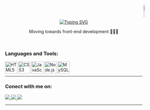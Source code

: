 <img width="10%" align="right" src="https://komarev.com/ghpvc/?username=your-constDevDaniel&label=Visitors&style=for-the-badge"/><br><br>
<p align="center">
<a href="https://git.io/typing-svg"><img src="https://readme-typing-svg.demolab.com?font=Lato&size=40&duration=3000&pause=1000&color=F70000&center=true&vCenter=true&width=630&lines=Hello+welcome%2C+I+am+Daniel+%F0%9F%91%A8%F0%9F%8F%BB%E2%80%8D%F0%9F%92%BB;I+am+front-end+developer+from+brazil" alt="Typing SVG" /></a>
</p>

<div align="center">
    <p>Moving towards front-end development 👨‍💻🚀</p>
</div>
<br>

 
 <h3> Languages and Tools:</h3>
 <p>
    <img align="left" alt="HTML5" width="40px" src="https://cdn.jsdelivr.net/gh/devicons/devicon/icons/html5/html5-original.svg"/>
    <img align="left" alt="CSS3" width="40px" src="https://cdn.jsdelivr.net/gh/devicons/devicon/icons/css3/css3-original.svg"/>
    <img align="left" alt="JavaScript" width="40px" src="https://cdn.jsdelivr.net/gh/devicons/devicon/icons/javascript/javascript-original.svg"/>
    <img align="left" alt="Node.js" width="40px" src="https://cdn.jsdelivr.net/gh/devicons/devicon/icons/nodejs/nodejs-original.svg"/>
    <img align="left" alt="MySQL" width="40px" src="https://cdn.jsdelivr.net/gh/devicons/devicon/icons/mysql/mysql-original.svg"/>
</p>

<br>
<br>
<hr>

<h3>Conect with me on:</h3>
<p>
    <a href="https://www.linkedin.com/in/constdevdaniel/">
        <img src="https://img.shields.io/badge/linkedin-%230077B5.svg?&style=for-the-badge&logo=linkedin&logoColor=white" />
    </a>  
    <a href="mailto:danielazoulay2010@gmail.com">
        <img src="https://img.shields.io/badge/Gmail-D14836?style=for-the-badge&logo=gmail&logoColor=white"/>        
    </a>
    <a href="https://t.me/DanielAzoulay">
        <img src="https://img.shields.io/badge/Telegram-2CA5E0?style=for-the-badge&logo=telegram&logoColor=white"/>        
    </a>
</p>

<hr>

